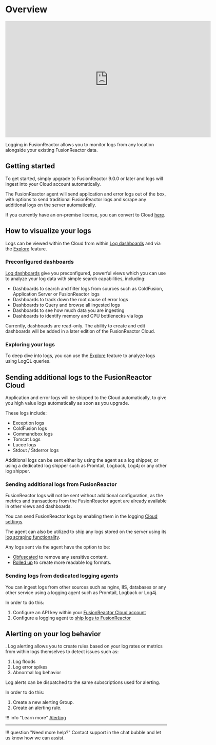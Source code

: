 # Overview

<iframe src="https://player.vimeo.com/video/838705595?h=6a3b1ea093" width="640" height="363" frameborder="0" allow="autoplay; fullscreen" allowfullscreen></iframe>

Logging in FusionReactor allows you to monitor logs from any location alongside your existing FusionReactor data.

## Getting started

To get started, simply upgrade to FusionReactor 9.0.0 or later and logs will ingest into your Cloud account automatically.

The FusionReactor agent will send application and error logs out of the box, with options to send traditional FusionReactor logs and scrape any additional logs on the server automatically.

If you currently have an on-premise license, you can convert to Cloud [here](https://www.fusion-reactor.com/switch).

## How to visualize your logs

Logs can be viewed within the Cloud from within [Log dashboards](/Cloud/guides/logging/) and via the [Explore](/frdocs/Data-insights/Features/explore/) feature.

### Preconfigured dashboards

[Log dashboards](/Cloud/guides/logging/) give you preconfigured, powerful views which you can use to analyze your log data with simple search capabilities, including:

- Dashboards to search and filter logs from sources such as ColdFusion, Application Server or FusionReactor logs
- Dashboards to track down the root cause of error logs
- Dashboards to Query and browse all ingested logs
- Dashboards to see how much data you are ingesting
- Dashboards to identify memory and CPU bottlenecks via logs

Currently, dashboards are read-only. The ability to create and edit dashboards will be added in a later edition of the FusionReactor Cloud.

### Exploring your logs
To deep dive into logs, you can use the [Explore](/frdocs/Data-insights/Features/explore/) feature to analyze logs using LogQL queries.

## Sending additional logs to the FusionReactor Cloud

Application and error logs will be shipped to the Cloud automatically, to give you high value logs automatically as soon as you upgrade.

These logs include:

- Exception logs
- ColdFusion logs
- Commandbox logs
- Tomcat Logs
- Lucee logs
- Stdout / Stderror logs

Additional logs can be sent either by using the agent as a log shipper, or using a dedicated log shipper such as Promtail, Logback, Log4j or any other log shipper.

### Sending additional logs from FusionReactor

FusionReactor logs will not be sent without additional configuration, as the metrics and transactions from the FusionReactor agent are already available in other views and dashboards.

You can send FusionReactor logs by enabling them in the logging [Cloud settings](/Logs/Cloud-Settings/).

The agent can also be utilized to ship any logs stored on the server using its [log scraping functionality](/Logs/Cloud-Settings/).

Any logs sent via the agent have the option to be:

- [Obfuscated](/Logs/Cloud-Log-Obfuscation-Rules/) to remove any sensitive content.
- [Rolled up](/Logs/Cloud-Log-MultiLine-Blocks/) to create more readable log formats.

### Sending logs from dedicated logging agents

You can ingest logs from other sources such as nginx, IIS, databases or any other service using a logging agent such as Promtail, Logback or Log4j.

In order to do this:

1. Configure an API key within your [FusionReactor Cloud account](https://app.fusionreactor.io/account/apikey)
2. Configure a logging agent to [ship logs to FusionReactor](/frdocs/Monitor-your-data/Log-monitoring/log-shipper/)

## Alerting on your log behavior
.
Log alerting allows you to create rules based on your log rates or metrics from within logs themselves to detect issues such as:

1. Log floods
2. Log error spikes
3. Abnormal log behavior

Log alerts can be dispatched to the same subscriptions used for alerting.

In order to do this:

1. Create a new alerting Group.
2. Create an alerting rule.

!!! info "Learn more"
    [Alerting](/frdocs/Monitor-your-data/Log-monitoring/alerting/) 

___

!!! question "Need more help?"
    Contact support in the chat bubble and let us know how we can assist.


